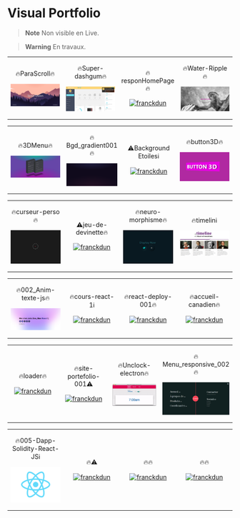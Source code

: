 # Visual Portfolio

> **Note**
> Non visible en Live.

> **Warning**
> En travaux.


<!-- presentation -->
<div align="center">
  <table>
	<tr>  
	   <td width="25%">
		<p align="center">🔥ParaScroll🔥</p>
        	<p align="center">
        	<a href="https://franckdun.github.io/ParaScroll/" target="_blank" rel="noreferrer"> 
       		<img align="center" src="https://github.com/franckdun/ParaScroll/blob/main/img/readme.PNG" alt="franckdun" /></a> </p>		
	   </td>
	   <td width="25%">
        	<p align="center">🔥Super-dashgum🔥</p>
        	<p align="center">
        	<a href="https://franckdun.github.io/Super-dashgum/" target="_blank" rel="noreferrer"> 
       		<img align="center" src="https://github.com/franckdun/Super-dashgum/blob/main/readme.PNG" alt="franckdun" /></a> </p>		   
	   </td>       
	   <td width="25%">
		<p align="center">🔥responHomePage🔥</p>
        	<p align="center">
        	<a href="https://franckdun.github.io/responHomePage/" target="_blank" rel="noreferrer"> 
       		<img align="center" src="https://github.com/franckdun/responHomePage/blob/main/img/readme.PNG" alt="franckdun" /></a> </p>		
	   </td>     
     	   <td width="25%">
        	<p align="center">🔥Water-Ripple🔥</p>
        	<p align="center">
        	<a href="https://franckdun.github.io/water-Ripple" target="_blank" rel="noreferrer"> 
      		<img align="center" src="https://github.com/franckdun/water-Ripple/blob/main/img/readme.PNG" alt="franckdun" /></a> </p>		   
	   </td>      
	 </tr>
 </table>
</div>
<div align="center">
  <table>
	<tr>  
	   <td width="25%">
		<p align="center">🔥3DMenu🔥</p>
        	<p align="center">
        	<a href="https://franckdun.github.io/3DMenu/" target="_blank" rel="noreferrer"> 
       		<img align="center" src="https://github.com/franckdun/3DMenu/blob/main/img/readme01.PNG" alt="franckdun" /></a> </p>		
	   </td>
	   <td width="25%">
        	<p align="center">🔥Bgd_gradient001🔥</p>
        	<p align="center">
        	<a href="https://franckdun.github.io/Bgd_gradient001/" target="_blank" rel="noreferrer"> 
       		<img align="center" src="https://github.com/franckdun/Bgd_gradient001/blob/main/img/readme.PNG" alt="franckdun" /></a> </p>		   
	   </td>       
	   <td width="25%">
		<p align="center">⚠️Background Etoilesℹ️</p>
        	<p align="center">
        	<a href="https://franckdun.github.io/BackgroundEtoiles/" target="_blank" rel="noreferrer"> 
       		<img align="center" src="https://github.com/franckdun/Bgd_Etoiles/blob/main/src/img/stars.png" alt="franckdun" /></a> </p>	   
	   </td>     
     	   <td width="25%">
        	<p align="center">🔥button3D🔥</p>
        	<p align="center">
        	<a href="https://franckdun.github.io/button3DcodePen/" target="_blank" rel="noreferrer"> 
      		<img align="center" src="https://github.com/franckdun/button3DcodePen/blob/main/src/button3d02.PNG" alt="franckdun" /></a> </p>		   
	   </td>      
	 </tr>
 </table>
</div>
<div align="center">
  <table>
	<tr>  
	   <td width="25%">
		<p align="center">🔥curseur-perso🔥</p>
        	<p align="center">
        	<a href="https://franckdun.github.io/curseur-perso/" target="_blank" rel="noreferrer"> 
       		<img align="center" src="https://github.com/franckdun/curseur-perso/blob/main/src/Curseur-pointeur.PNG" alt="franckdun" /></a> </p>		
	   </td>
	   <td width="25%">
        	<p align="center">⚠️jeu-de-devinette🔥</p>
        	<p align="center">
        	<a href="https://franckdun.github.io/jeu-de-devinette/" target="_blank" rel="noreferrer"> 
       		<img align="center" src="https://user-images.githubusercontent.com/40036047/168306592-3b653d14-901c-4d0d-8cb3-957937ae6284.PNG" alt="franckdun" /></a> </p>		   
	   </td>       
	   <td width="25%">
		<p align="center">🔥neuro-morphisme🔥</p>
        	<p align="center">
        	<a href="https://franckdun.github.io/neuro-morphisme" rel="noreferrer"> 
       		<img align="center" src="https://github.com/franckdun/neuro-morphisme/blob/main/src/css/bouton.PNG" alt="franckdun" /></a> </p>		
	   </td>     
     	   <td width="25%">
        	<p align="center">🔥timelinℹ️</p>
        	<p align="center">
        	<a href="https://franckdun.github.io/timeline" target="_blank" rel="noreferrer"> 
      		<img align="center" src="https://github.com/franckdun/timeline/blob/main/img/Classiques.PNG" alt="franckdun" /></a> </p>	   
	   </td>      
	 </tr>
 </table>
</div>
<div align="center">
  <table>
	<tr>  
	   <td width="25%">
		<p align="center">🔥002_Anim-texte-js🔥</p>
        	<p align="center">
        	<a href="https://franckdun.github.io/002_Anim-texte-js/" target="_blank" rel="noreferrer"> 
       		<img align="center" src="https://github.com/franckdun/002_Anim-texte-js/blob/main/img/AnimReact.PNG" alt="franckdun" /></a> </p>	
	   </td>
	   <td width="25%">
        	<p align="center">🔥cours-react-1ℹ️</p>
        	<p align="center">
        	<a href="https://github.com/franckdun/cours-react-1" target="_blank" rel="noreferrer"> 
       		<img align="center" src="https://user-images.githubusercontent.com/40036047/169093863-fbe8a43c-ae11-4d0e-8a8a-36a230efc3ec.PNG" alt="franckdun" /></a> </p>		   
	   </td>       
	   <td width="25%">
		<p align="center">🔥react-deploy-001🔥</p>
        	<p align="center">
        	<a href="https://franckdun.github.io/react-deploy-001/" target="_blank" rel="noreferrer"> 
       		<img align="center" src="https://github.com/franckdun/react-deploy-001/blob/main/src/antonio.gif" alt="franckdun" /></a> </p>		
	   </td>     
     	   <td width="25%">
        	<p align="center">🔥accueil-canadien🔥</p>
        	<p align="center">
        	<a href="https://franckdun.github.io/accueil-canadien/" target="_blank" rel="noreferrer"> 
      		<img align="center" src="https://user-images.githubusercontent.com/40036047/167667895-54ec707c-0681-4096-83df-7f92346f0b4b.PNG" alt="franckdun" /></a> </p>		   
	   </td>      
	 </tr>
 </table>
</div>
<div align="center">
  <table>
	<tr>  
	   <td width="25%">
		<p align="center">🔥loader🔥</p>
        	<p align="center">
        	<a href="https://franckdun.github.io/loader_001/ " target="_blank" rel="noreferrer"> 
       		<img align="center" src="https://user-images.githubusercontent.com/40036047/167878838-b5ff0516-fa29-466d-a143-e93d887faa30.PNG" alt="franckdun" /></a> </p>	
	   </td>
	   <td width="25%">
        	<p align="center">🔥site-portefolio-001⚠️</p>
        	<p align="center">
        	<a href="https://github.com/franckdun/cours-react-1" target="_blank" rel="noreferrer"> 
       		<img align="center" src="https://user-images.githubusercontent.com/40036047/168304238-b2a6d872-a31e-452d-aeb4-825a26ff0b95.PNG" alt="franckdun" /></a> </p>		   
	   </td>       
	   <td width="25%">
		<p align="center">🔥Unclock-electron🔥</p>
        	<p align="center">
        	<a href="https://franckdun.github.io/Unclock-electron/" target="_blank" rel="noreferrer"> 
       		<img align="center" src="https://github.com/ezralopez/unclock-electron/raw/master/assets/demo.gif "Unclock Demo" alt="franckdun" /></a> </p>
	   </td>     
     	   <td width="25%">
        	<p align="center">🔥Menu_responsive_002🔥</p>
        	<p align="center">
        	<a href="https://franckdun.github.io/Menu_responsive_002" target="_blank" rel="noreferrer"> 
      		<img align="center" src="https://github.com/franckdun/Menu_responsive_002/blob/main/img/readme.PNG" alt="franckdun" /></a> </p>		   
	   </td>      
	 </tr>
 </table>
</div>
<div align="center">
  <table>
	<tr>  
	   <td width="25%">
		<p align="center">🔥005-Dapp-Solidity-React-JSℹ️</p>
        	<p align="center">
        	<a href="https://github.com/franckdun/005-Dapp-Solidity-React-JS" target="_blank" rel="noreferrer"> 
       		<img align="center" src="https://github.com/franckdun/005-Dapp-Solidity-React-JS/blob/main/react-app/src/logo.svg" alt="franckdun" /></a> </p>	
	   </td>
	   <td width="25%">
        	<p align="center">🔥⚠️</p>
        	<p align="center">
        	<a href="#" target="_blank" rel="noreferrer"> 
       		<img align="center" src="#" alt="franckdun" /></a> </p>		   
	   </td>       
	   <td width="25%">
		<p align="center">🔥🔥</p>
        	<p align="center">
        	<a href="#" target="_blank" rel="noreferrer"> 
       		<img align="center" src="#" alt="franckdun" /></a> </p>
	   </td>     
     	   <td width="25%">
        	<p align="center">🔥🔥</p>
        	<p align="center">
        	<a href="#" target="_blank" rel="noreferrer"> 
      		<img align="center" src="#" alt="franckdun" /></a> </p>		   
	   </td>      
	 </tr>
 </table>
</div>






